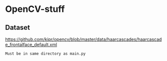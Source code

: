 # OpenCV-stuff

## Dataset
https://github.com/kipr/opencv/blob/master/data/haarcascades/haarcascade_frontalface_default.xml

`Must be in same directory as main.py`
